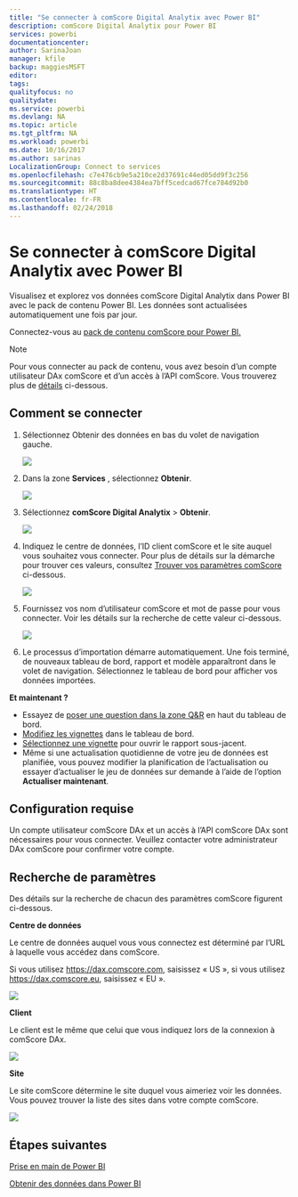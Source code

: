 ```yaml
---
title: "Se connecter à comScore Digital Analytix avec Power BI"
description: comScore Digital Analytix pour Power BI
services: powerbi
documentationcenter: 
author: SarinaJoan
manager: kfile
backup: maggiesMSFT
editor: 
tags: 
qualityfocus: no
qualitydate: 
ms.service: powerbi
ms.devlang: NA
ms.topic: article
ms.tgt_pltfrm: NA
ms.workload: powerbi
ms.date: 10/16/2017
ms.author: sarinas
LocalizationGroup: Connect to services
ms.openlocfilehash: c7e476cb9e5a210ce2d37691c44ed05dd9f3c256
ms.sourcegitcommit: 88c8ba8dee4384ea7bff5cedcad67fce784d92b0
ms.translationtype: HT
ms.contentlocale: fr-FR
ms.lasthandoff: 02/24/2018
---
```

# <a name="connect-to-comscore-digital-analytix-with-power-bi"></a>Se connecter à comScore Digital Analytix avec Power BI
Visualisez et explorez vos données comScore Digital Analytix dans Power BI avec le pack de contenu Power BI. Les données sont actualisées automatiquement une fois par jour.

Connectez-vous au [pack de contenu comScore pour Power BI.](https://app.powerbi.com/getdata/services/comscore)

>[!NOTE]
>Pour vous connecter au pack de contenu, vous avez besoin d’un compte utilisateur DAx comScore et d’un accès à l’API comScore. Vous trouverez plus de [détails](#Requirements) ci-dessous.

## <a name="how-to-connect"></a>Comment se connecter
1. Sélectionnez Obtenir des données en bas du volet de navigation gauche.
   
   ![](media/service-connect-to-connect-to/getdata.png)
2. Dans la zone **Services** , sélectionnez **Obtenir**.
   
   ![](media/service-connect-to-connect-to/services.png)
3. Sélectionnez **comScore Digital Analytix** \> **Obtenir**.
   
   ![](media/service-connect-to-connect-to/comscore.png)
4. Indiquez le centre de données, l’ID client comScore et le site auquel vous souhaitez vous connecter. Pour plus de détails sur la démarche pour trouver ces valeurs, consultez [Trouver vos paramètres comScore](#FindingParams) ci-dessous.
   
   ![](media/service-connect-to-connect-to/parameters.png)
5. Fournissez vos nom d’utilisateur comScore et mot de passe pour vous connecter. Voir les détails sur la recherche de cette valeur ci-dessous.
   
   ![](media/service-connect-to-connect-to/creds.png)
6. Le processus d’importation démarre automatiquement. Une fois terminé, de nouveaux tableau de bord, rapport et modèle apparaîtront dans le volet de navigation. Sélectionnez le tableau de bord pour afficher vos données importées.

**Et maintenant ?**

* Essayez de [poser une question dans la zone Q&R](power-bi-q-and-a.md) en haut du tableau de bord.
* [Modifiez les vignettes](service-dashboard-edit-tile.md) dans le tableau de bord.
* [Sélectionnez une vignette](service-dashboard-tiles.md) pour ouvrir le rapport sous-jacent.
* Même si une actualisation quotidienne de votre jeu de données est planifiée, vous pouvez modifier la planification de l’actualisation ou essayer d’actualiser le jeu de données sur demande à l’aide de l’option **Actualiser maintenant**.

<a name="Requirements"></a>

## <a name="system-requirements"></a>Configuration requise
Un compte utilisateur comScore DAx et un accès à l’API comScore DAx sont nécessaires pour vous connecter. Veuillez contacter votre administrateur DAx comScore pour confirmer votre compte.

<a name="FindingParams"></a>

## <a name="finding-parameters"></a>Recherche de paramètres
Des détails sur la recherche de chacun des paramètres comScore figurent ci-dessous.

**Centre de données**

Le centre de données auquel vous vous connectez est déterminé par l’URL à laquelle vous accédez dans comScore.

Si vous utilisez https://dax.comscore.com, saisissez « US », si vous utilisez https://dax.comscore.eu, saisissez « EU ».

![](media/service-connect-to-connect-to/comscore_url.png) 

**Client**

Le client est le même que celui que vous indiquez lors de la connexion à comScore DAx.

![](media/service-connect-to-connect-to/comscore_signin.png) 

**Site**

Le site comScore détermine le site duquel vous aimeriez voir les données. Vous pouvez trouver la liste des sites dans votre compte comScore.

![](media/service-connect-to-connect-to/comscore_sites.png)

## <a name="next-steps"></a>Étapes suivantes
[Prise en main de Power BI](service-get-started.md)

[Obtenir des données dans Power BI](service-get-data.md)

